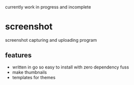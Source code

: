 
currently work in progress and incomplete

screenshot
=============

screenshot capturing and uploading program


features
-------------
- written in go so easy to install with zero dependency fuss
- make thumbnails
- templates for themes
